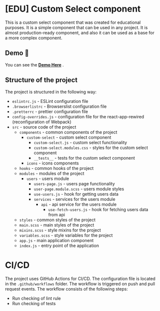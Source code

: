 # [EDU] Custom Select component
This is a custom select component that was created for educational purposes. 
It is a simple component that can be used in any project. It is almost production-ready component, and also it can be used as a base for a more complex component.

## Demo 🚀
You can see the **[Demo Here](https://maplemap.github.io/custom-select/)** .

## Structure of the project
The project is structured in the following way:
- `eslintrc.js` - ESLint configuration file
- `.browserlistrc` - Browserslist configuration file
- `.pretterrc` - prettier configuration file
- `config-overrides.js` - configuration file for the react-app-rewired (reconfiguration of Webpack)
- `src` - source code of the project
  - `components` - common components of the project
    - `custom-select` - custom select component
      - `custom-select.js` - custom select functionality 
      - `custom-select.modules.css` - styles for the custom select component
      - `__tests__` - tests for the custom select component
    - `icons` - icons components
  - `hooks` - common hooks of the project
  - `modules` - modules of the project
    - `users` - users module
      - `users-page.js` - users page functionality
      - `user-page.module.scss` - users module styles
      - `use-users.js` - hook for getting users data
      - `services` - services for the users module
        - `api` - api service for the users module
            - `use-fetch-users.js` - hook for fetching users data from api
  - `styles` - common styles of the project
   - `main.scss` - main styles of the project
   - `mixins.scss` - style mixins for the project
   - `variables.scss` - style variables for the project
  - `app.js` - main application component
  - `index.js` - entry point of the application

# CI/CD
The project uses GitHub Actions for CI/CD. 
The configuration file is located in the `.github/workflows` folder. 
The workflow is triggered on push and pull request events. The workflow consists of the following steps:
- Run checking of lint rule
- Run checking of tests
